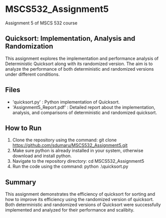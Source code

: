 # MSCS532_Assignment5
Assignment 5 of MSCS 532 course

## Quicksort: Implementation, Analysis and Randomization
This assignment explores the implementation and performance analysis of Deterministic Quicksort along with its randomized version. The aim is to analyze the performance of both deterministic and randomized versions under different conditions.

## Files
- 'quicksort.py' : Python implementation of Quicksort.
- 'Assignment5_Report.pdf' : Detailed report about the implementation, analysis, and comparisons of deterministic and randomized quicksort.

## How to Run
1. Clone the repository using the command: git clone https://github.com/sdumaru/MSCS532_Assignment5.git
2. Make sure python is already installed in your system, otherwise download and install python.
3. Navigate to the repository directory: cd MSCS532_Assignment5
4. Run the code using the command: python .\quicksort.py

## Summary
This assignment demonstrates the efficiency of quicksort for sorting and how to improve its efficiency using the randomized version of quicksort. Both deterministic and randomized versions of Quicksort were successfully implemented and analyzed for their performance and scalibity. 
